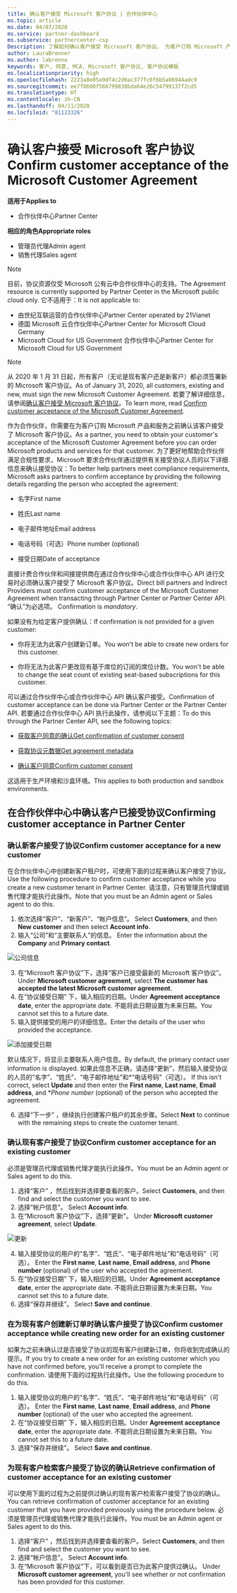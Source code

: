 ```yaml
---
title: 确认客户接受 Microsoft 客户协议 | 合作伙伴中心
ms.topic: article
ms.date: 04/07/2020
ms.service: partner-dashboard
ms.subservice: partnercenter-csp
Description: 了解如何确认客户接受 Microsoft 客户协议。 为客户订购 Microsoft 产品和服务时，可能需要这样做。
author: LauraBrenner
ms.author: labrenne
keywords: 客户, 同意, MCA, Microsoft 客户协议, 客户协议模板
ms.localizationpriority: high
ms.openlocfilehash: 2223a8e05a9df4c2d6ac377fc6f6b5a06944adc9
ms.sourcegitcommit: ee7f8600f566799838bda64e26c54799137f2cd5
ms.translationtype: HT
ms.contentlocale: zh-CN
ms.lasthandoff: 04/11/2020
ms.locfileid: "81123326"
---
```

# <a name="confirm-customer-acceptance-of-the-microsoft-customer-agreement"></a><span data-ttu-id="e14a6-105">确认客户接受 Microsoft 客户协议</span><span class="sxs-lookup"><span data-stu-id="e14a6-105">Confirm customer acceptance of the Microsoft Customer Agreement</span></span>

<span data-ttu-id="e14a6-106">**适用于**</span><span class="sxs-lookup"><span data-stu-id="e14a6-106">**Applies to**</span></span>
-  <span data-ttu-id="e14a6-107">合作伙伴中心</span><span class="sxs-lookup"><span data-stu-id="e14a6-107">Partner Center</span></span>

<span data-ttu-id="e14a6-108">**相应的角色**</span><span class="sxs-lookup"><span data-stu-id="e14a6-108">**Appropriate roles**</span></span>

- <span data-ttu-id="e14a6-109">管理员代理</span><span class="sxs-lookup"><span data-stu-id="e14a6-109">Admin agent</span></span>
- <span data-ttu-id="e14a6-110">销售代理</span><span class="sxs-lookup"><span data-stu-id="e14a6-110">Sales agent</span></span>

> [!NOTE]
> <span data-ttu-id="e14a6-111">目前，协议资源仅受 Microsoft 公有云中合作伙伴中心的支持。</span><span class="sxs-lookup"><span data-stu-id="e14a6-111">The Agreement resource is currently supported by Partner Center in the Microsoft public cloud only.</span></span> <span data-ttu-id="e14a6-112">它不适用于：</span><span class="sxs-lookup"><span data-stu-id="e14a6-112">It is not applicable to:</span></span>
> * <span data-ttu-id="e14a6-113">由世纪互联运营的合作伙伴中心</span><span class="sxs-lookup"><span data-stu-id="e14a6-113">Partner Center operated by 21Vianet</span></span>
> * <span data-ttu-id="e14a6-114">德国 Microsoft 云合作伙伴中心</span><span class="sxs-lookup"><span data-stu-id="e14a6-114">Partner Center for Microsoft Cloud Germany</span></span>
> * <span data-ttu-id="e14a6-115">Microsoft Cloud for US Government 合作伙伴中心</span><span class="sxs-lookup"><span data-stu-id="e14a6-115">Partner Center for Microsoft Cloud for US Government</span></span>

>[!NOTE]
><span data-ttu-id="e14a6-116">从 2020 年 1 月 31 日起，所有客户（无论是现有客户还是新客户）都必须签署新的 Microsoft 客户协议。</span><span class="sxs-lookup"><span data-stu-id="e14a6-116">As of January 31, 2020, all customers, existing and new, must sign the new Microsoft Customer Agreement.</span></span> <span data-ttu-id="e14a6-117">若要了解详细信息，请参阅[确认客户接受 Microsoft 客户协议](confirm-customer-agreement.md)。</span><span class="sxs-lookup"><span data-stu-id="e14a6-117">To learn more, read [Confirm customer acceptance of the Microsoft Customer Agreement](confirm-customer-agreement.md).</span></span>

<span data-ttu-id="e14a6-118">作为合作伙伴，你需要在为客户订购 Microsoft 产品和服务之前确认该客户接受了 Microsoft 客户协议。</span><span class="sxs-lookup"><span data-stu-id="e14a6-118">As a partner, you need to obtain your customer's acceptance of the Microsoft Customer Agreement before you can order Microsoft products and services for that customer.</span></span> <span data-ttu-id="e14a6-119">为了更好地帮助合作伙伴满足合规性要求，Microsoft 要求合作伙伴通过提供有关接受协议人员的以下详细信息来确认接受协议：</span><span class="sxs-lookup"><span data-stu-id="e14a6-119">To better help partners meet compliance requirements, Microsoft asks partners to confirm acceptance by providing the following details regarding the person who accepted the agreement:</span></span>

- <span data-ttu-id="e14a6-120">名字</span><span class="sxs-lookup"><span data-stu-id="e14a6-120">First name</span></span>

- <span data-ttu-id="e14a6-121">姓氏</span><span class="sxs-lookup"><span data-stu-id="e14a6-121">Last name</span></span>

- <span data-ttu-id="e14a6-122">电子邮件地址</span><span class="sxs-lookup"><span data-stu-id="e14a6-122">Email address</span></span>

- <span data-ttu-id="e14a6-123">电话号码（可选）</span><span class="sxs-lookup"><span data-stu-id="e14a6-123">Phone number (optional)</span></span>

- <span data-ttu-id="e14a6-124">接受日期</span><span class="sxs-lookup"><span data-stu-id="e14a6-124">Date of acceptance</span></span>

<span data-ttu-id="e14a6-125">直接计费合作伙伴和间接提供商在通过合作伙伴中心或合作伙伴中心 API 进行交易时必须确认客户接受了 Microsoft 客户协议。</span><span class="sxs-lookup"><span data-stu-id="e14a6-125">Direct bill partners and Indirect Providers must confirm customer acceptance of the Microsoft Customer Agreement when transacting through Partner Center or Partner Center API.</span></span> <span data-ttu-id="e14a6-126">“确认”为必选项。 </span><span class="sxs-lookup"><span data-stu-id="e14a6-126">Confirmation is *mandatory*.</span></span>

<span data-ttu-id="e14a6-127">如果没有为给定客户提供确认：</span><span class="sxs-lookup"><span data-stu-id="e14a6-127">If confirmation is not provided for a given customer:</span></span>

-    <span data-ttu-id="e14a6-128">你将无法为此客户创建新订单。</span><span class="sxs-lookup"><span data-stu-id="e14a6-128">You won't be able to create new orders for this customer.</span></span>

-    <span data-ttu-id="e14a6-129">你将无法为此客户更改现有基于席位的订阅的席位计数。</span><span class="sxs-lookup"><span data-stu-id="e14a6-129">You won't be able to change the seat count of existing seat-based subscriptions for this customer.</span></span>

<span data-ttu-id="e14a6-130">可以通过合作伙伴中心或合作伙伴中心 API 确认客户接受。</span><span class="sxs-lookup"><span data-stu-id="e14a6-130">Confirmation of customer acceptance can be done via Partner Center or the Partner Center API.</span></span> <span data-ttu-id="e14a6-131">若要通过合作伙伴中心 API 执行此操作，请参阅以下主题：</span><span class="sxs-lookup"><span data-stu-id="e14a6-131">To do this through the Partner Center API, see the following topics:</span></span> 

-   [<span data-ttu-id="e14a6-132">获取客户同意的确认</span><span class="sxs-lookup"><span data-stu-id="e14a6-132">Get confirmation of customer consent</span></span>](https://docs.microsoft.com/partner-center/develop/get-confirmation-of-customer-consent)

-   [<span data-ttu-id="e14a6-133">获取协议元数据</span><span class="sxs-lookup"><span data-stu-id="e14a6-133">Get agreement metadata</span></span>](https://docs.microsoft.com/partner-center/develop/get-agreement-metadata)

-   [<span data-ttu-id="e14a6-134">确认客户同意</span><span class="sxs-lookup"><span data-stu-id="e14a6-134">Confirm customer consent</span></span>](https://docs.microsoft.com/partner-center/develop/confirm-customer-consent)


<span data-ttu-id="e14a6-135">这适用于生产环境和沙盒环境。</span><span class="sxs-lookup"><span data-stu-id="e14a6-135">This applies to both production and sandbox environments.</span></span>

## <a name="confirming-customer-acceptance-in-partner-center"></a><span data-ttu-id="e14a6-136">在合作伙伴中心中确认客户已接受协议</span><span class="sxs-lookup"><span data-stu-id="e14a6-136">Confirming customer acceptance in Partner Center</span></span>

### <a name="confirm-customer-acceptance-for-a-new-customer"></a><span data-ttu-id="e14a6-137">确认新客户接受了协议</span><span class="sxs-lookup"><span data-stu-id="e14a6-137">Confirm customer acceptance for a new customer</span></span>

<span data-ttu-id="e14a6-138">在合作伙伴中心中创建新客户租户时，可使用下面的过程来确认客户接受了协议。</span><span class="sxs-lookup"><span data-stu-id="e14a6-138">Use the following procedure to confirm customer acceptance while you create a new customer tenant in Partner Center.</span></span> <span data-ttu-id="e14a6-139">请注意，只有管理员代理或销售代理才能执行此操作。</span><span class="sxs-lookup"><span data-stu-id="e14a6-139">Note that you must be an Admin agent or Sales agent to do this.</span></span>

1. <span data-ttu-id="e14a6-140">依次选择“客户”、“新客户”、“帐户信息”。   </span><span class="sxs-lookup"><span data-stu-id="e14a6-140">Select **Customers**, and then **New customer** and then select **Account info**.</span></span>
2. <span data-ttu-id="e14a6-141">输入“公司”和“主要联系人”的信息。  </span><span class="sxs-lookup"><span data-stu-id="e14a6-141">Enter the information about the **Company** and **Primary contact**.</span></span>

![公司信息](images/mca/mca1.png)

3. <span data-ttu-id="e14a6-143">在“Microsoft 客户协议”下，选择“客户已接受最新的 Microsoft 客户协议”。  </span><span class="sxs-lookup"><span data-stu-id="e14a6-143">Under **Microsoft customer agreement**, select **The customer has accepted the latest Microsoft customer agreement**.</span></span>
4. <span data-ttu-id="e14a6-144">在“协议接受日期”  下，输入相应的日期。</span><span class="sxs-lookup"><span data-stu-id="e14a6-144">Under **Agreement acceptance date**, enter the appropriate date.</span></span> <span data-ttu-id="e14a6-145">不能将此日期设置为未来日期。</span><span class="sxs-lookup"><span data-stu-id="e14a6-145">You cannot set this to a future date.</span></span>
5. <span data-ttu-id="e14a6-146">输入提供接受的用户的详细信息。</span><span class="sxs-lookup"><span data-stu-id="e14a6-146">Enter the details of the user who provided the acceptance.</span></span>

![添加接受日期](images/mca/MCA3.png)

<span data-ttu-id="e14a6-148">默认情况下，将显示主要联系人用户信息。</span><span class="sxs-lookup"><span data-stu-id="e14a6-148">By default, the primary contact user information is displayed.</span></span> <span data-ttu-id="e14a6-149">如果此信息不正确，请选择“更新”，然后输入接受协议的人员的“名字”、“姓氏”、“电子邮件地址”和\*“电话号码”（可选）。     </span><span class="sxs-lookup"><span data-stu-id="e14a6-149">If this isn't correct, select **Update** and then enter the **First name**, **Last name**, **Email address**, and \**Phone number* (optional) of the person who accepted the agreement.</span></span>

6. <span data-ttu-id="e14a6-150">选择“下一步”  ，继续执行创建客户租户的其余步骤。</span><span class="sxs-lookup"><span data-stu-id="e14a6-150">Select **Next** to continue with the remaining steps to create the customer tenant.</span></span>

### <a name="confirm-customer-acceptance-for-an-existing-customer"></a><span data-ttu-id="e14a6-151">确认现有客户接受了协议</span><span class="sxs-lookup"><span data-stu-id="e14a6-151">Confirm customer acceptance for an existing customer</span></span>

<span data-ttu-id="e14a6-152">必须是管理员代理或销售代理才能执行此操作。</span><span class="sxs-lookup"><span data-stu-id="e14a6-152">You must be an Admin agent or Sales agent to do this.</span></span>

1. <span data-ttu-id="e14a6-153">选择“客户”  ，然后找到并选择要查看的客户。</span><span class="sxs-lookup"><span data-stu-id="e14a6-153">Select **Customers**, and then find and select the customer you want to see.</span></span>
2. <span data-ttu-id="e14a6-154">选择“帐户信息”。 </span><span class="sxs-lookup"><span data-stu-id="e14a6-154">Select **Account info**.</span></span>
3. <span data-ttu-id="e14a6-155">在“Microsoft 客户协议”下，选择“更新”。  </span><span class="sxs-lookup"><span data-stu-id="e14a6-155">Under **Microsoft customer agreement**, select **Update**.</span></span>

![更新](images/mca/mca4.png)

4. <span data-ttu-id="e14a6-157">输入接受协议的用户的“名字”、“姓氏”、“电子邮件地址”和“电话号码”（可选）。    </span><span class="sxs-lookup"><span data-stu-id="e14a6-157">Enter the **First name**, **Last name**, **Email address**, and **Phone number** (optional) of the user who accepted the agreement.</span></span>
5. <span data-ttu-id="e14a6-158">在“协议接受日期”  下，输入相应的日期。</span><span class="sxs-lookup"><span data-stu-id="e14a6-158">Under **Agreement acceptance date**, enter the appropriate date.</span></span> <span data-ttu-id="e14a6-159">不能将此日期设置为未来日期。</span><span class="sxs-lookup"><span data-stu-id="e14a6-159">You cannot set this to a future date.</span></span>
6. <span data-ttu-id="e14a6-160">选择“保存并继续”。 </span><span class="sxs-lookup"><span data-stu-id="e14a6-160">Select **Save and continue**.</span></span>

### <a name="confirm-customer-acceptance-while-creating-new-order-for-an-existing-customer"></a><span data-ttu-id="e14a6-161">在为现有客户创建新订单时确认客户接受了协议</span><span class="sxs-lookup"><span data-stu-id="e14a6-161">Confirm customer acceptance while creating new order for an existing customer</span></span>

<span data-ttu-id="e14a6-162">如果为之前未确认过是否接受了协议的现有客户创建新订单，你将收到完成确认的提示。</span><span class="sxs-lookup"><span data-stu-id="e14a6-162">If you try to create a new order for an existing customer which you have not confirmed before, you'll receive a prompt to complete the confirmation.</span></span> <span data-ttu-id="e14a6-163">请使用下面的过程执行此操作。</span><span class="sxs-lookup"><span data-stu-id="e14a6-163">Use the following procedure to do this.</span></span>

1. <span data-ttu-id="e14a6-164">输入接受协议的用户的“名字”、“姓氏”、“电子邮件地址”和“电话号码”（可选）。    </span><span class="sxs-lookup"><span data-stu-id="e14a6-164">Enter the **First name**, **Last name**, **Email address**, and **Phone number** (optional) of the user who accepted the agreement.</span></span>
2. <span data-ttu-id="e14a6-165">在“协议接受日期”  下，输入相应的日期。</span><span class="sxs-lookup"><span data-stu-id="e14a6-165">Under **Agreement acceptance date**, enter the appropriate date.</span></span> <span data-ttu-id="e14a6-166">不能将此日期设置为未来日期。</span><span class="sxs-lookup"><span data-stu-id="e14a6-166">You cannot set this to a future date.</span></span>
3. <span data-ttu-id="e14a6-167">选择“保存并继续”。 </span><span class="sxs-lookup"><span data-stu-id="e14a6-167">Select **Save and continue**.</span></span>

### <a name="retrieve-confirmation-of-customer-acceptance-for-an-existing-customer"></a><span data-ttu-id="e14a6-168">为现有客户检索客户接受了协议的确认</span><span class="sxs-lookup"><span data-stu-id="e14a6-168">Retrieve confirmation of customer acceptance for an existing customer</span></span>

<span data-ttu-id="e14a6-169">可以使用下面的过程为之前提供过确认的现有客户检索客户接受了协议的确认。</span><span class="sxs-lookup"><span data-stu-id="e14a6-169">You can retrieve confirmation of customer acceptance for an existing customer that you have provided previously using the procedure below.</span></span> <span data-ttu-id="e14a6-170">必须是管理员代理或销售代理才能执行此操作。</span><span class="sxs-lookup"><span data-stu-id="e14a6-170">You must be an Admin agent or Sales agent to do this.</span></span>

1. <span data-ttu-id="e14a6-171">选择“客户”  ，然后找到并选择要查看的客户。</span><span class="sxs-lookup"><span data-stu-id="e14a6-171">Select **Customers**, and then find and select the customer you want to see.</span></span>
2. <span data-ttu-id="e14a6-172">选择“帐户信息”。 </span><span class="sxs-lookup"><span data-stu-id="e14a6-172">Select **Account info**.</span></span>
3. <span data-ttu-id="e14a6-173">在“Microsoft 客户协议”下，可以看到是否已为此客户提供过确认。 </span><span class="sxs-lookup"><span data-stu-id="e14a6-173">Under **Microsoft customer agreement**, you'll see whether or not confirmation has been provided for this customer.</span></span>
